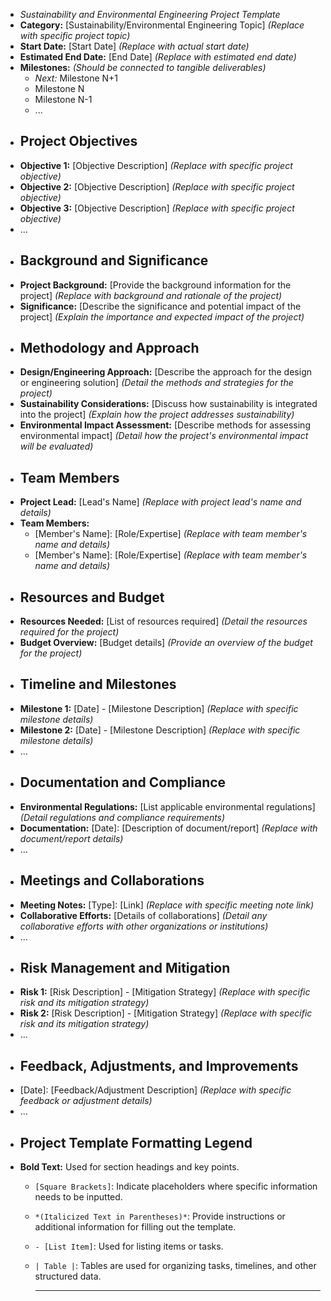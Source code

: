 - *Sustainability and Environmental Engineering Project Template*
- **Category:** [Sustainability/Environmental Engineering Topic] *(Replace with specific project topic)*
- **Start Date:** [Start Date] *(Replace with actual start date)*
- **Estimated End Date:** [End Date] *(Replace with estimated end date)*
- **Milestones:** *(Should be connected to tangible deliverables)*
	- *Next:* Milestone N+1
	- Milestone N
	- Milestone N-1
	- ...
- ## Project Objectives
- **Objective 1:** [Objective Description] *(Replace with specific project objective)*
- **Objective 2:** [Objective Description] *(Replace with specific project objective)*
- **Objective 3:** [Objective Description] *(Replace with specific project objective)*
- ...
- ## Background and Significance
- **Project Background:** [Provide the background information for the project] *(Replace with background and rationale of the project)*
- **Significance:** [Describe the significance and potential impact of the project] *(Explain the importance and expected impact of the project)*
- ## Methodology and Approach
- **Design/Engineering Approach:** [Describe the approach for the design or engineering solution] *(Detail the methods and strategies for the project)*
- **Sustainability Considerations:** [Discuss how sustainability is integrated into the project] *(Explain how the project addresses sustainability)*
- **Environmental Impact Assessment:** [Describe methods for assessing environmental impact] *(Detail how the project's environmental impact will be evaluated)*
- ## Team Members
- **Project Lead:** [Lead's Name] *(Replace with project lead's name and details)*
- **Team Members:**
	- [Member's Name]: [Role/Expertise] *(Replace with team member's name and details)*
	- [Member's Name]: [Role/Expertise] *(Replace with team member's name and details)*
- ## Resources and Budget
- **Resources Needed:** [List of resources required] *(Detail the resources required for the project)*
- **Budget Overview:** [Budget details] *(Provide an overview of the budget for the project)*
- ## Timeline and Milestones
- **Milestone 1:** [Date] - [Milestone Description] *(Replace with specific milestone details)*
- **Milestone 2:** [Date] - [Milestone Description] *(Replace with specific milestone details)*
- ...
- ## Documentation and Compliance
- **Environmental Regulations:** [List applicable environmental regulations] *(Detail regulations and compliance requirements)*
- **Documentation:** [Date]: [Description of document/report] *(Replace with document/report details)*
- ...
- ## Meetings and Collaborations
- **Meeting Notes:** [Type]: [Link] *(Replace with specific meeting note link)*
- **Collaborative Efforts:** [Details of collaborations] *(Detail any collaborative efforts with other organizations or institutions)*
- ...
- ## Risk Management and Mitigation
- **Risk 1:** [Risk Description] - [Mitigation Strategy] *(Replace with specific risk and its mitigation strategy)*
- **Risk 2:** [Risk Description] - [Mitigation Strategy] *(Replace with specific risk and its mitigation strategy)*
- ...
- ## Feedback, Adjustments, and Improvements
- [Date]: [Feedback/Adjustment Description] *(Replace with specific feedback or adjustment details)*
- ...
- ## Project Template Formatting Legend
- **Bold Text:** Used for section headings and key points.
	- `[Square Brackets]`: Indicate placeholders where specific information needs to be inputted.
	- `*(Italicized Text in Parentheses)*`: Provide instructions or additional information for filling out the template.
	- `- [List Item]`: Used for listing items or tasks.
	- `| Table |`: Tables are used for organizing tasks, timelines, and other structured data.
	  
	  ---